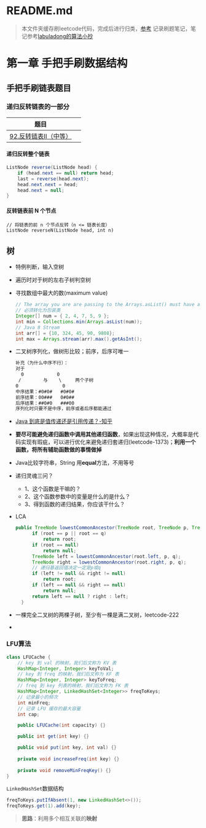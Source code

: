 # README.md

> 本文件夹缓存刷leetcode代码，完成后进行归类，[参考](https://github.com/gouthampradhan/leetcode/tree/master/problems/src)
> 记录刷题笔记，笔记参考[labuladong的算法小抄](https://labuladong.gitbook.io/algo/)

# 第一章 手把手刷数据结构

## 手把手刷链表题目

### 递归反转链表的一部分

| 题目                                                         |      |
| ------------------------------------------------------------ | ---- |
| [92.反转链表II（中等）](https://leetcode-cn.com/problems/reverse-linked-list-ii/) |      |

#### 递归反转整个链表

```java
ListNode reverse(ListNode head) {
    if (head.next == null) return head;
    last = reverse(head.next);
    head.next.next = head;
    head.next = null;
}
```

#### 反转链表前 N 个节点

```
// 将链表的前 n 个节点反转（n <= 链表长度）
ListNode reverseN(ListNode head, int n)

```



## 树

- 特例判断，输入空树

- 遍历时对于树的左右子树判空树

- 寻找数组中最大的数(maximum value)
  
    ```java
    // The array you are are passing to the Arrays.asList() must have a return type of Integer or whatever class you want to use
    // 必须转化为包装类
    Integer[] num = { 2, 4, 7, 5, 9 };
    int min = Collections.min(Arrays.asList(num));
    // Java 8 Stream
    int arr[] = {10, 324, 45, 90, 9808};
    int max = Arrays.stream(arr).max().getAsInt();
    ```

- 二叉树序列化，做树形比较；前序，后序可唯一

    ```txt
    补充（为什么中序不行）：  
    对于  
      0            0  
     /        与    \     两个子树  
    0                0  
    中序结果：#0#0#   #0#0#  
    前序结果：00###   0#0##  
    后序结果：##0#0   ###00  
    序列化时只要不是中序，前序或者后序都能通过
    ```

- [Java 到底是值传递还是引用传递？-知乎](https://www.zhihu.com/question/31203609)

- **要尽可能避免递归函数中调用其他递归函数**，如果出现这种情况，大概率是代码实现有瑕疵，可以进行优化来避免递归套递归(leetcode-1373)；**利用一个函数，将所有辅助函数做的事情做掉**

- Java比较字符串，String 用**equal**方法，不用等号
- 递归灵魂三问？
  - 1、这个函数是干嘛的？
  - 2、这个函数参数中的变量是什么的是什么？
  - 3、得到函数的递归结果，你应该干什么？

- LCA
  
  ```java
  public TreeNode lowestCommonAncestor(TreeNode root, TreeNode p, TreeNode q) {
        if (root == p || root == q)
            return root;
        if (root == null)
            return null;
        TreeNode left = lowestCommonAncestor(root.left, p, q);
        TreeNode right = lowestCommonAncestor(root.right, p, q);
        // 递归基返回值决定一定是p或q
        if (left != null && right != null)
            return root;
        if (left == null && right == null)
            return null;
        return left == null ? right : left;
    }
  ```

- 一棵完全二叉树的两棵子树，至少有一棵是满二叉树，leetcode-222
- 



### LFU算法

```java
class LFUCache {
    // key 到 val 的映射，我们后文称为 KV 表
    HashMap<Integer, Integer> keyToVal;
    // key 到 freq 的映射，我们后文称为 KF 表
    HashMap<Integer, Integer> keyToFreq;
    // freq 到 key 列表的映射，我们后文称为 FK 表
    HashMap<Integer, LinkedHashSet<Integer>> freqToKeys;
    // 记录最小的频次
    int minFreq;
    // 记录 LFU 缓存的最大容量
    int cap;

    public LFUCache(int capacity) {}

    public int get(int key) {}

    public void put(int key, int val) {}
	
    private void increaseFreq(int key) {}
    
    private void removeMinFreqKey() {}
}
```

`LinkedHashSet`数据结构

```java
freqToKeys.putIfAbsent(1, new LinkedHashSet<>());
freqToKeys.get(1).add(key);
```

> **思路**：利用多个相互关联的**映射**
